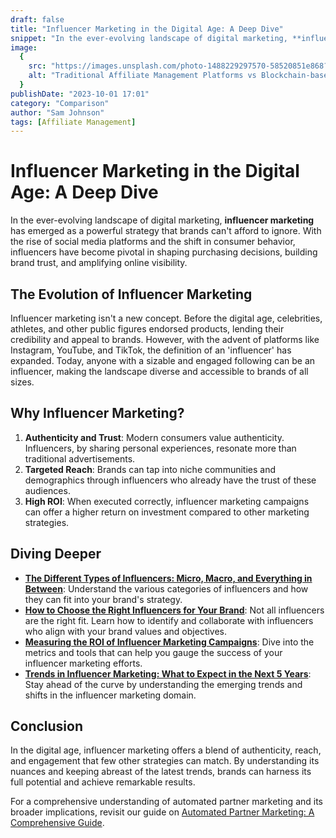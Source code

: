 ```yaml
---
draft: false
title: "Influencer Marketing in the Digital Age: A Deep Dive"
snippet: "In the ever-evolving landscape of digital marketing, **influencer marketing** has emerged as a powerful strategy that brands can't afford to ignore. With the rise of social media platforms and the shift in consumer behavior, influencers have become pivotal in shaping purchasing decisions, building brand trust, and amplifying online visibility."
image:
  {
    src: "https://images.unsplash.com/photo-1488229297570-58520851e868?ixlib=rb-4.0.3&ixid=M3wxMjA3fDB8MHxwaG90by1wYWdlfHx8fGVufDB8fHx8fA%3D%3D&fit=crop&w=430&h=240",
    alt: "Traditional Affiliate Management Platforms vs Blockchain-based solutions",
  }
publishDate: "2023-10-01 17:01"
category: "Comparison"
author: "Sam Johnson"
tags: [Affiliate Management]
---
```


# Influencer Marketing in the Digital Age: A Deep Dive

In the ever-evolving landscape of digital marketing, **influencer marketing** has emerged as a powerful strategy that brands can't afford to ignore. With the rise of social media platforms and the shift in consumer behavior, influencers have become pivotal in shaping purchasing decisions, building brand trust, and amplifying online visibility.

## The Evolution of Influencer Marketing

Influencer marketing isn't a new concept. Before the digital age, celebrities, athletes, and other public figures endorsed products, lending their credibility and appeal to brands. However, with the advent of platforms like Instagram, YouTube, and TikTok, the definition of an 'influencer' has expanded. Today, anyone with a sizable and engaged following can be an influencer, making the landscape diverse and accessible to brands of all sizes.

## Why Influencer Marketing?

1. **Authenticity and Trust**: Modern consumers value authenticity. Influencers, by sharing personal experiences, resonate more than traditional advertisements.
2. **Targeted Reach**: Brands can tap into niche communities and demographics through influencers who already have the trust of these audiences.
3. **High ROI**: When executed correctly, influencer marketing campaigns can offer a higher return on investment compared to other marketing strategies.

## Diving Deeper

- [**The Different Types of Influencers: Micro, Macro, and Everything in Between**](https://www.getreferee.xyz/blog/influencer-marketing-in-the-digital-age-a-deep-dive-copy): Understand the various categories of influencers and how they can fit into your brand's strategy.
- [**How to Choose the Right Influencers for Your Brand**](https://www.getreferee.xyz/blog/how-to-choose-the-right-influencers-for-your-brand): Not all influencers are the right fit. Learn how to identify and collaborate with influencers who align with your brand values and objectives.
- [**Measuring the ROI of Influencer Marketing Campaigns**](#): Dive into the metrics and tools that can help you gauge the success of your influencer marketing efforts.
- [**Trends in Influencer Marketing: What to Expect in the Next 5 Years**](#): Stay ahead of the curve by understanding the emerging trends and shifts in the influencer marketing domain.

## Conclusion

In the digital age, influencer marketing offers a blend of authenticity, reach, and engagement that few other strategies can match. By understanding its nuances and keeping abreast of the latest trends, brands can harness its full potential and achieve remarkable results.

For a comprehensive understanding of automated partner marketing and its broader implications, revisit our guide on [Automated Partner Marketing: A Comprehensive Guide](https://www.getreferee.xyz/blog/automated-partner-marketing-a-comprehensive-guide).
